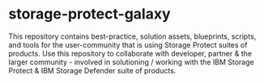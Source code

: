 # storage-protect-galaxy
This repository contains best-practice, solution assets, blueprints, scripts, and tools for the user-community that is using Storage Protect suites of products. Use this repository to collaborate with developer, partner &amp; the larger community - involved in solutioning / working with the IBM Storage Protect &amp; IBM Storage Defender suite of products.
